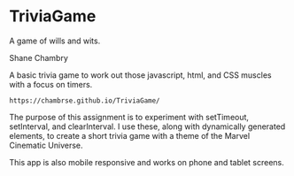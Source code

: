 # TriviaGame
A game of wills and wits.

Shane Chambry

A basic trivia game to work out those  javascript, html, and CSS muscles with a focus on timers.

```
https://chambrse.github.io/TriviaGame/
```

The purpose of this assignment is to experiment with setTimeout, setInterval, and clearInterval. I use these, along with dynamically generated elements, to create a short trivia game with a theme of the Marvel Cinematic Universe.

This app is also mobile responsive and works on phone and tablet screens.
